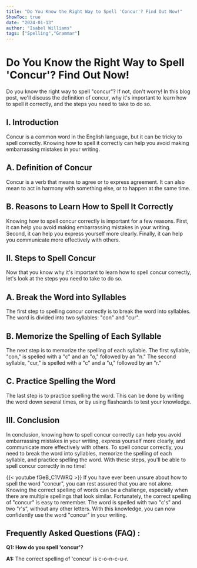 ```yaml
---
title: "Do You Know the Right Way to Spell 'Concur'? Find Out Now!"
ShowToc: true 
date: "2024-01-13"
author: "Isabel Williams" 
tags: ["Spelling","Grammar"]
---
```

# Do You Know the Right Way to Spell 'Concur'? Find Out Now!

Do you know the right way to spell "concur"? If not, don't worry! In this blog post, we'll discuss the definition of concur, why it's important to learn how to spell it correctly, and the steps you need to take to do so. 

## I. Introduction

Concur is a common word in the English language, but it can be tricky to spell correctly. Knowing how to spell it correctly can help you avoid making embarrassing mistakes in your writing. 

## A. Definition of Concur

Concur is a verb that means to agree or to express agreement. It can also mean to act in harmony with something else, or to happen at the same time. 

## B. Reasons to Learn How to Spell It Correctly

Knowing how to spell concur correctly is important for a few reasons. First, it can help you avoid making embarrassing mistakes in your writing. Second, it can help you express yourself more clearly. Finally, it can help you communicate more effectively with others.

## II. Steps to Spell Concur

Now that you know why it's important to learn how to spell concur correctly, let's look at the steps you need to take to do so. 

## A. Break the Word into Syllables

The first step to spelling concur correctly is to break the word into syllables. The word is divided into two syllables: "con" and "cur". 

## B. Memorize the Spelling of Each Syllable

The next step is to memorize the spelling of each syllable. The first syllable, "con," is spelled with a "c" and an "o," followed by an "n." The second syllable, "cur," is spelled with a "c" and a "u," followed by an "r." 

## C. Practice Spelling the Word

The last step is to practice spelling the word. This can be done by writing the word down several times, or by using flashcards to test your knowledge.

## III. Conclusion

In conclusion, knowing how to spell concur correctly can help you avoid embarrassing mistakes in your writing, express yourself more clearly, and communicate more effectively with others. To spell concur correctly, you need to break the word into syllables, memorize the spelling of each syllable, and practice spelling the word. With these steps, you'll be able to spell concur correctly in no time!

{{< youtube fGeB_C1VWRQ >}} 
If you have ever been unsure about how to spell the word "concur", you can rest assured that you are not alone. Knowing the correct spelling of words can be a challenge, especially when there are multiple spellings that look similar. Fortunately, the correct spelling of "concur" is easy to remember. The word is spelled with two "c's" and two "r's", without any other letters. With this knowledge, you can now confidently use the word "concur" in your writing.

## Frequently Asked Questions (FAQ) :
**Q1: How do you spell 'concur'?**

**A1:** The correct spelling of 'concur' is c-o-n-c-u-r.





